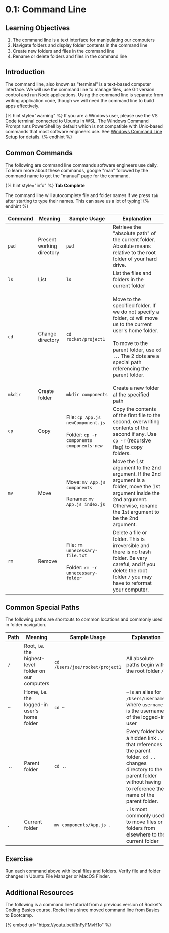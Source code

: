 # 0.1: Command Line

## Learning Objectives

1. The command line is a text interface for manipulating our computers
2. Navigate folders and display folder contents in the command line
3. Create new folders and files in the command line
4. Rename or delete folders and files in the command line

## Introduction

The command line, also known as "terminal" is a text-based computer interface. We will use the command line to manage files, use Git version control and run Node applications. Using the command line is separate from writing application code, though we will need the command line to build apps effectively.

{% hint style="warning" %}
If you are a Windows user, please use the VS Code terminal connected to Ubuntu in WSL. The Windows Command Prompt runs PowerShell by default which is not compatible with Unix-based commands that most software engineers use. See [Windows Command Line Setup](../logistics/required-software.md#install-and-setup-windows-subsystem-for-linux-wsl) for details.
{% endhint %}

## Common Commands

The following are command line commands software engineers use daily. To learn more about these commands, google "man" followed by the command name to get the "manual" page for the command.

{% hint style="info" %}
**Tab Complete**

The command line will autocomplete file and folder names if we press `tab` after starting to type their names. This can save us a lot of typing!
{% endhint %}

| Command | Meaning                   | Sample Usage                                                                                                    | Explanation                                                                                                                                                                                                                                                   |
| ------- | ------------------------- | --------------------------------------------------------------------------------------------------------------- | ------------------------------------------------------------------------------------------------------------------------------------------------------------------------------------------------------------------------------------------------------------- |
| `pwd`   | Present working directory | `pwd`                                                                                                           | Retrieve the "absolute path" of the current folder. Absolute means relative to the root folder of your hard drive.                                                                                                                                            |
| `ls`    | List                      | `ls`                                                                                                            | List the files and folders in the current folder                                                                                                                                                                                                              |
| `cd`    | Change directory          | `cd rocket/project1`                                                                                            | <p>Move to the specified folder. If we do not specify a folder, <code>cd</code> will move us to the current user's home folder.<br><br>To move to the parent folder, use <code>cd ..</code>. The 2 dots are a special path referencing the parent folder.</p> |
| `mkdir` | Create folder             | `mkdir components`                                                                                              | Create a new folder at the specified path                                                                                                                                                                                                                     |
| `cp`    | Copy                      | <p>File: <code>cp App.js newComponent.js</code><br><br>Folder: <code>cp -r components components-new</code></p> | Copy the contents of the first file to the second, overwriting contents of the second if any. Use `cp -r` (recursive flag) to copy folders.                                                                                                                   |
| `mv`    | Move                      | <p>Move: <code>mv App.js components</code></p><p>Rename: <code>mv App.js index.js</code></p>                    | Move the 1st argument to the 2nd argument. If the 2nd argument is a folder, move the 1st argument inside the 2nd argument. Otherwise, rename the 1st argument to be the 2nd argument.                                                                         |
| `rm`    | Remove                    | <p>File: <code>rm unnecessary-file.txt</code><br><br>Folder: <code>rm -r unnecessary-folder</code></p>          | Delete a file or folder. This is irreversible and there is no trash folder. Be very careful, and if you delete the root folder `/` you may have to reformat your computer.                                                                                    |

## Common Special Paths

The following paths are shortcuts to common locations and commonly used in folder navigation.

| Path | Meaning                                              | Sample Usage                    | Explanation                                                                                                                                                                      |
| ---- | ---------------------------------------------------- | ------------------------------- | -------------------------------------------------------------------------------------------------------------------------------------------------------------------------------- |
| `/`  | Root, i.e. the highest-level folder on our computers | `cd /Users/joe/rocket/project1` | All absolute paths begin with the root folder `/`                                                                                                                                |
| `~`  | Home, i.e. the logged-in user's home folder          | `cd ~`                          | `~` is an alias for `/Users/username`, where `username` is the username of the logged-in user                                                                                    |
| `..` | Parent folder                                        | `cd ..`                         | Every folder has a hidden link `..` that references the parent folder. `cd ..` changes directory to the parent folder without having to reference the name of the parent folder. |
| .    | Current folder                                       | `mv components/App.js .`        | `.` is most commonly used to move files or folders from elsewhere to the current folder                                                                                          |

## Exercise

Run each command above with local files and folders. Verify file and folder changes in Ubuntu File Manager or MacOS Finder.

## Additional Resources

The following is a command line tutorial from a previous version of Rocket's Coding Basics course. Rocket has since moved command line from Basics to Bootcamp.

{% embed url="https://youtu.be/iRnFyFMvH1o" %}
